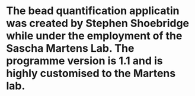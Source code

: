 # The bead quantification applicatin was created by Stephen Shoebridge while under the employment of the Sascha Martens Lab. The programme version is 1.1 and is highly customised to the Martens lab.
